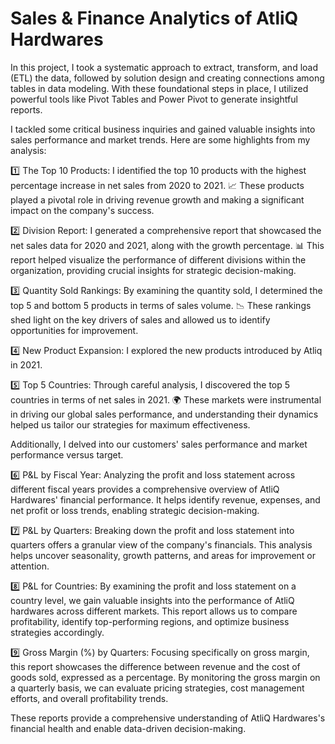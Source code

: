 # Sales & Finance Analytics of AtliQ Hardwares

In this project, I took a systematic approach to extract, transform, and load (ETL) the data, followed by solution design and creating connections among tables in data
modeling. With these foundational steps in place, I utilized powerful tools like Pivot Tables and Power Pivot to generate insightful reports.

I tackled some critical business inquiries and gained valuable insights into sales performance and market trends. Here are some highlights from my analysis:

1️⃣ The Top 10 Products: I identified the top 10 products with the highest percentage increase in net sales from 2020 to 2021. 📈 These products played a pivotal 
role in driving revenue growth and making a significant impact on the company's success.

2️⃣ Division Report: I generated a comprehensive report that showcased the net sales data for 2020 and 2021, along with the growth percentage. 📊 This report helped 
visualize the performance of different divisions within the organization, providing crucial insights for strategic decision-making.

3️⃣ Quantity Sold Rankings: By examining the quantity sold, I determined the top 5 and bottom 5 products in terms of sales volume. 📉 These rankings shed light on 
the key drivers of sales and allowed us to identify opportunities for improvement.

4️⃣ New Product Expansion: I explored the new products introduced by Atliq in 2021.

5️⃣ Top 5 Countries: Through careful analysis, I discovered the top 5 countries in terms of net sales in 2021. 🌍 These markets were instrumental in driving our 
global sales performance, and understanding their dynamics helped us tailor our strategies for maximum effectiveness.

Additionally, I delved into our customers' sales performance and market performance versus target.

6️⃣ P&L by Fiscal Year: Analyzing the profit and loss statement across different fiscal years provides a comprehensive overview of AtliQ Hardwares' financial performance. It helps identify revenue, expenses, and net profit or loss trends, enabling strategic decision-making.

7️⃣ P&L by Quarters: Breaking down the profit and loss statement into quarters offers a granular view of the company's financials. This analysis helps uncover seasonality, growth patterns, and areas for improvement or attention.

8️⃣ P&L for Countries: By examining the profit and loss statement on a country level, we gain valuable insights into the performance of AtliQ hardwares across different markets. This report allows us to compare profitability, identify top-performing regions, and optimize business strategies accordingly.

9️⃣ Gross Margin (%) by Quarters: Focusing specifically on gross margin, this report showcases the difference between revenue and the cost of goods sold, expressed as a percentage. By monitoring the gross margin on a quarterly basis, we can evaluate pricing strategies, cost management efforts, and overall profitability trends.

These reports provide a comprehensive understanding of AtliQ Hardwares's financial health and enable data-driven decision-making.







